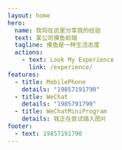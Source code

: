 ```yaml
---
layout: home
hero:
  name: 我将在这里分享我的经验
  text: 某公司摸鱼前端
  tagline: 摸鱼是一种生活态度
  actions: 
    - text: Look My Experience
      link: /experience/
features:
  - title: MobilePhone
    details: "19857191790"
  - title: WeChat
    details: "1985791790"
  - title: WeChatMiniProgram
    details: 我正在尝试插入图片
footer:
  - text: 19857191790
---
```

<style>
  :root {
    --vp-home-hero-name-color: transparent;
    --vp-home-hero-name-background: -webkit-linear-gradient(120deg, #bd34fe, #41d1ff);
  }
  .VPHero .container .main .name,
  .VPHero .container .main .text,
  .VPHero .container .main .tagline{
    max-width: unset;
    width: 100%;
  }
</style>